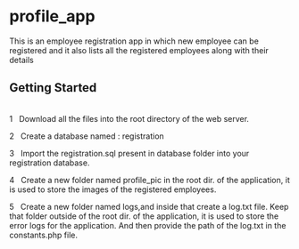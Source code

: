# profile_app
This is an employee registration app in which new employee can be registered and it also lists all the registered employees along with their details<br>
<h2>Getting Started </h2>
<br>
1 &nbsp;   Download all the files into the root directory of the web server.<br>

2 &nbsp; Create a database named : registration <br>

3 &nbsp;  Import the registration.sql present in database folder into your registration database. <br>

4 &nbsp;  Create a new folder named profile_pic in the root dir. of the application, it is used to store the images of the registered employees.

5 &nbsp;  Create a new folder named logs,and inside that create a log.txt file. Keep that folder outside of  the root dir. of the application, it is used to store the error logs for the application. And then provide the path of the log.txt in the constants.php file.

